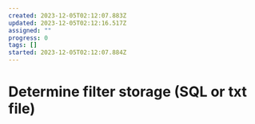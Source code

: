 ```yaml
---
created: 2023-12-05T02:12:07.883Z
updated: 2023-12-05T02:12:16.517Z
assigned: ""
progress: 0
tags: []
started: 2023-12-05T02:12:07.884Z
---
```


# Determine filter storage (SQL or txt file)
